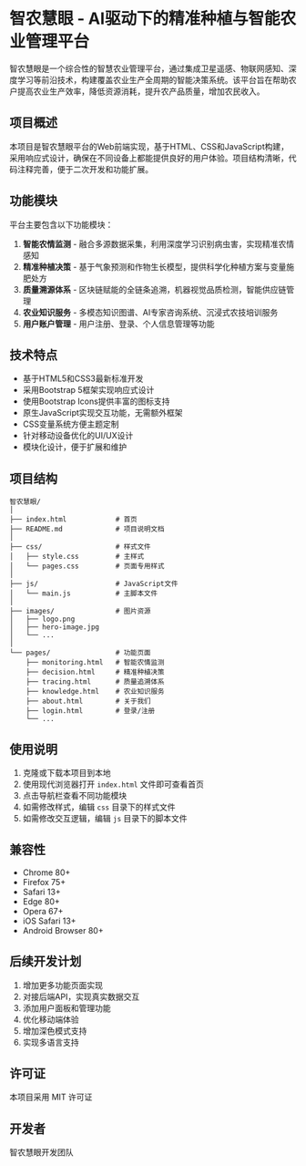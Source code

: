 # 智农慧眼 - AI驱动下的精准种植与智能农业管理平台

智农慧眼是一个综合性的智慧农业管理平台，通过集成卫星遥感、物联网感知、深度学习等前沿技术，构建覆盖农业生产全周期的智能决策系统。该平台旨在帮助农户提高农业生产效率，降低资源消耗，提升农产品质量，增加农民收入。

## 项目概述

本项目是智农慧眼平台的Web前端实现，基于HTML、CSS和JavaScript构建，采用响应式设计，确保在不同设备上都能提供良好的用户体验。项目结构清晰，代码注释完善，便于二次开发和功能扩展。

## 功能模块

平台主要包含以下功能模块：

1. **智能农情监测** - 融合多源数据采集，利用深度学习识别病虫害，实现精准农情感知
2. **精准种植决策** - 基于气象预测和作物生长模型，提供科学化种植方案与变量施肥处方
3. **质量溯源体系** - 区块链赋能的全链条追溯，机器视觉品质检测，智能供应链管理
4. **农业知识服务** - 多模态知识图谱、AI专家咨询系统、沉浸式农技培训服务
5. **用户账户管理** - 用户注册、登录、个人信息管理等功能

## 技术特点

- 基于HTML5和CSS3最新标准开发
- 采用Bootstrap 5框架实现响应式设计
- 使用Bootstrap Icons提供丰富的图标支持
- 原生JavaScript实现交互功能，无需额外框架
- CSS变量系统方便主题定制
- 针对移动设备优化的UI/UX设计
- 模块化设计，便于扩展和维护

## 项目结构

```
智农慧眼/
│
├── index.html            # 首页
├── README.md             # 项目说明文档
│
├── css/                  # 样式文件
│   ├── style.css         # 主样式
│   └── pages.css         # 页面专用样式
│
├── js/                   # JavaScript文件
│   └── main.js           # 主脚本文件
│
├── images/               # 图片资源
│   ├── logo.png
│   ├── hero-image.jpg
│   └── ...
│
└── pages/                # 功能页面
    ├── monitoring.html   # 智能农情监测
    ├── decision.html     # 精准种植决策
    ├── tracing.html      # 质量追溯体系
    ├── knowledge.html    # 农业知识服务
    ├── about.html        # 关于我们
    ├── login.html        # 登录/注册
    └── ...
```

## 使用说明

1. 克隆或下载本项目到本地
2. 使用现代浏览器打开 `index.html` 文件即可查看首页
3. 点击导航栏查看不同功能模块
4. 如需修改样式，编辑 `css` 目录下的样式文件
5. 如需修改交互逻辑，编辑 `js` 目录下的脚本文件

## 兼容性

- Chrome 80+
- Firefox 75+
- Safari 13+
- Edge 80+
- Opera 67+
- iOS Safari 13+
- Android Browser 80+

## 后续开发计划

1. 增加更多功能页面实现
2. 对接后端API，实现真实数据交互
3. 添加用户面板和管理功能
4. 优化移动端体验
5. 增加深色模式支持
6. 实现多语言支持

## 许可证

本项目采用 MIT 许可证

## 开发者

智农慧眼开发团队 